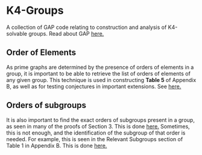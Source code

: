 # K4-Groups
A collection of GAP code relating to construction and analysis of K4-solvable groups. Read about GAP [here.](https://www.gap-system.org/)

## Order of Elements
As prime graphs are determined by the presence of orders of elements in a group, it is important to be able to retrieve the list of orders of elements of any given group.
This technique is used in constructing **Table 5** of Appendix B, as well as for testing conjectures in important extensions.
See [here.](element_orders.g)

## Orders of subgroups
It is also important to find the exact orders of subgroups present in a group, as seen in many of the proofs of Section 3.
This is done [here.](subgroup_orders_1.g)
Sometimes, this is not enough, and the identification of the subgroup of that order is needed. For example, this is seen in the Relevant Subgroups section of Table 1 in Appendix B. 
This is done [here.](subgroup_orders_2.g)
